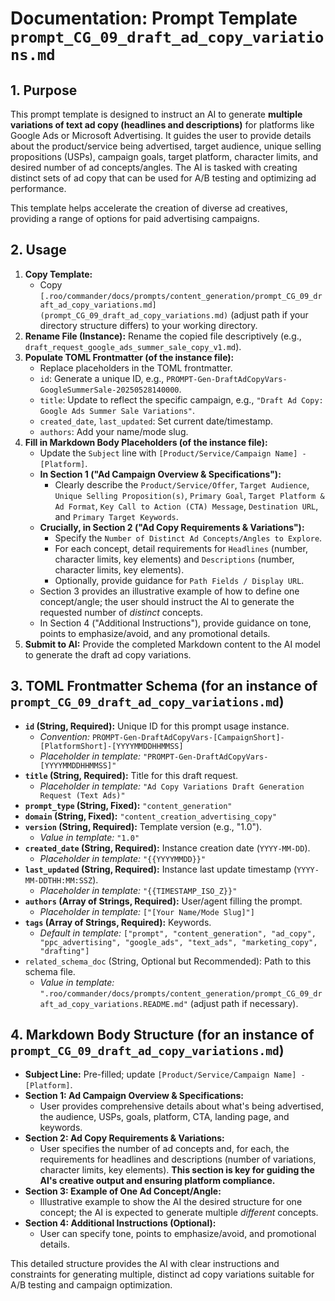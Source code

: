 # Documentation: Prompt Template `prompt_CG_09_draft_ad_copy_variations.md`

## 1. Purpose

This prompt template is designed to instruct an AI to generate **multiple variations of text ad copy (headlines and descriptions)** for platforms like Google Ads or Microsoft Advertising. It guides the user to provide details about the product/service being advertised, target audience, unique selling propositions (USPs), campaign goals, target platform, character limits, and desired number of ad concepts/angles. The AI is tasked with creating distinct sets of ad copy that can be used for A/B testing and optimizing ad performance.

This template helps accelerate the creation of diverse ad creatives, providing a range of options for paid advertising campaigns.

## 2. Usage

1.  **Copy Template:**
    *   Copy `[.roo/commander/docs/prompts/content_generation/prompt_CG_09_draft_ad_copy_variations.md](prompt_CG_09_draft_ad_copy_variations.md)` (adjust path if your directory structure differs) to your working directory.
2.  **Rename File (Instance):** Rename the copied file descriptively (e.g., `draft_request_google_ads_summer_sale_copy_v1.md`).
3.  **Populate TOML Frontmatter (of the instance file):**
    *   Replace placeholders in the TOML frontmatter.
    *   `id`: Generate a unique ID, e.g., `PROMPT-Gen-DraftAdCopyVars-GoogleSummerSale-20250528140000`.
    *   `title`: Update to reflect the specific campaign, e.g., `"Draft Ad Copy: Google Ads Summer Sale Variations"`.
    *   `created_date`, `last_updated`: Set current date/timestamp.
    *   `authors`: Add your name/mode slug.
4.  **Fill in Markdown Body Placeholders (of the instance file):**
    *   Update the `Subject` line with `[Product/Service/Campaign Name] - [Platform]`.
    *   **In Section 1 ("Ad Campaign Overview & Specifications"):**
        *   Clearly describe the `Product/Service/Offer`, `Target Audience`, `Unique Selling Proposition(s)`, `Primary Goal`, `Target Platform & Ad Format`, `Key Call to Action (CTA) Message`, `Destination URL`, and `Primary Target Keywords`.
    *   **Crucially, in Section 2 ("Ad Copy Requirements & Variations"):**
        *   Specify the `Number of Distinct Ad Concepts/Angles to Explore`.
        *   For each concept, detail requirements for `Headlines` (number, character limits, key elements) and `Descriptions` (number, character limits, key elements).
        *   Optionally, provide guidance for `Path Fields / Display URL`.
    *   Section 3 provides an illustrative example of how to define one concept/angle; the user should instruct the AI to generate the requested number of *distinct* concepts.
    *   In Section 4 ("Additional Instructions"), provide guidance on tone, points to emphasize/avoid, and any promotional details.
5.  **Submit to AI:** Provide the completed Markdown content to the AI model to generate the draft ad copy variations.

## 3. TOML Frontmatter Schema (for an instance of `prompt_CG_09_draft_ad_copy_variations.md`)

*   **`id` (String, Required):** Unique ID for this prompt usage instance.
    *   *Convention:* `PROMPT-Gen-DraftAdCopyVars-[CampaignShort]-[PlatformShort]-[YYYYMMDDHHMMSS]`
    *   *Placeholder in template:* `"PROMPT-Gen-DraftAdCopyVars-[YYYYMMDDHHMMSS]"`
*   **`title` (String, Required):** Title for this draft request.
    *   *Placeholder in template:* `"Ad Copy Variations Draft Generation Request (Text Ads)"`
*   **`prompt_type` (String, Fixed):** `"content_generation"`
*   **`domain` (String, Fixed):** `"content_creation_advertising_copy"`
*   **`version` (String, Required):** Template version (e.g., "1.0").
    *   *Value in template:* `"1.0"`
*   **`created_date` (String, Required):** Instance creation date (`YYYY-MM-DD`).
    *   *Placeholder in template:* `"{{YYYYMMDD}}"`
*   **`last_updated` (String, Required):** Instance last update timestamp (`YYYY-MM-DDTHH:MM:SSZ`).
    *   *Placeholder in template:* `"{{TIMESTAMP_ISO_Z}}"`
*   **`authors` (Array of Strings, Required):** User/agent filling the prompt.
    *   *Placeholder in template:* `["[Your Name/Mode Slug]"]`
*   **`tags` (Array of Strings, Required):** Keywords.
    *   *Default in template:* `["prompt", "content_generation", "ad_copy", "ppc_advertising", "google_ads", "text_ads", "marketing_copy", "drafting"]`
*   `related_schema_doc` (String, Optional but Recommended): Path to this schema file.
    *   *Value in template:* `".roo/commander/docs/prompts/content_generation/prompt_CG_09_draft_ad_copy_variations.README.md"` (adjust path if necessary).

## 4. Markdown Body Structure (for an instance of `prompt_CG_09_draft_ad_copy_variations.md`)

*   **Subject Line:** Pre-filled; update `[Product/Service/Campaign Name] - [Platform]`.
*   **Section 1: Ad Campaign Overview & Specifications:**
    *   User provides comprehensive details about what's being advertised, the audience, USPs, goals, platform, CTA, landing page, and keywords.
*   **Section 2: Ad Copy Requirements & Variations:**
    *   User specifies the number of ad concepts and, for each, the requirements for headlines and descriptions (number of variations, character limits, key elements). **This section is key for guiding the AI's creative output and ensuring platform compliance.**
*   **Section 3: Example of One Ad Concept/Angle:**
    *   Illustrative example to show the AI the desired structure for one concept; the AI is expected to generate multiple *different* concepts.
*   **Section 4: Additional Instructions (Optional):**
    *   User can specify tone, points to emphasize/avoid, and promotional details.

This detailed structure provides the AI with clear instructions and constraints for generating multiple, distinct ad copy variations suitable for A/B testing and campaign optimization.